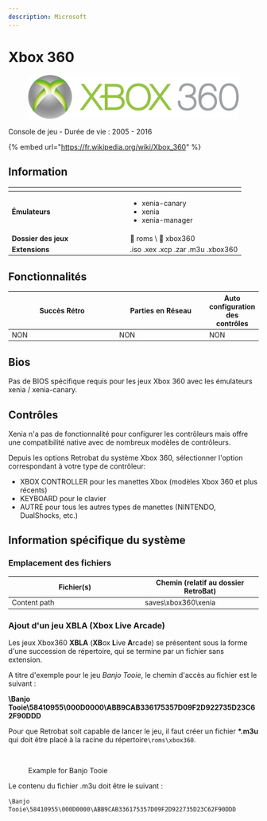 ```yaml
---
description: Microsoft
---
```


# Xbox 360

<div align="left"><figure><img src="https://raw.githubusercontent.com/fabricecaruso/es-theme-carbon/5149a33eed46b2af638b06119397d4023b75131f/art/logos/xbox360.svg" alt=""><figcaption></figcaption></figure></div>

Console de jeu - Durée de vie : 2005 - 2016

{% embed url="https://fr.wikipedia.org/wiki/Xbox_360" %}

## Information

<table data-header-hidden><thead><tr><th width="224"></th><th></th></tr></thead><tbody><tr><td><strong>Émulateurs</strong></td><td><ul><li>xenia-canary</li><li>xenia</li><li>xenia-manager</li></ul></td></tr><tr><td><strong>Dossier des jeux</strong></td><td><span data-gb-custom-inline data-tag="emoji" data-code="1f4c2">📂</span> roms \ <span data-gb-custom-inline data-tag="emoji" data-code="1f4c2">📂</span> xbox360</td></tr><tr><td><strong>Extensions</strong></td><td>.iso .xex .xcp .zar .m3u .xbox360</td></tr></tbody></table>

## Fonctionnalités

<table><thead><tr><th width="245">Succès Rétro</th><th width="200">Parties en Réseau</th><th>Auto configuration des contrôles</th></tr></thead><tbody><tr><td>NON</td><td>NON</td><td>NON</td></tr></tbody></table>

## Bios

Pas de BIOS spécifique requis pour les jeux Xbox 360 avec les émulateurs xenia / xenia-canary.

## Contrôles

Xenia n'a pas de fonctionnalité pour configurer les contrôleurs mais offre une compatibilité native avec de nombreux modèles de contrôleurs.

Depuis les options Retrobat du système Xbox 360, sélectionner l'option correspondant à votre type de contrôleur:

* XBOX CONTROLLER pour les manettes Xbox (modèles Xbox 360 et plus récents)
* KEYBOARD pour le clavier
* AUTRE pour tous les autres types de manettes (NINTENDO, DualShocks, etc.)

## Information spécifique du système

### Emplacement des fichiers

<table><thead><tr><th width="254">Fichier(s)</th><th>Chemin (relatif au dossier RetroBat)</th></tr></thead><tbody><tr><td>Content path</td><td>saves\xbox360\xenia</td></tr></tbody></table>

### Ajout d'un jeu XBLA (Xbox Live Arcade)

Les jeux Xbox360 **XBLA** (**XB**ox **L**ive **A**rcade) se présentent sous la forme d'une succession de répertoire, qui se termine par un fichier sans extension.

A titre d'exemple pour le jeu _Banjo Tooie_, le chemin d'accès au fichier est le suivant :

**\Banjo Tooie\58410955\000D0000\ABB9CAB336175357D09F2D922735D23C62F90DDD**

Pour que Retrobat soit capable de lancer le jeu, il faut créer un fichier **\*.m3u** qui doit être placé à la racine du répertoire`\roms\xbox360`.

<div align="left"><figure><img src="https://i.imgur.com/tfzS8Rt.png" alt=""><figcaption><p>Example for Banjo Tooie</p></figcaption></figure></div>

Le contenu du fichier .m3u doit être le suivant :

```
\Banjo Tooie\58410955\000D0000\ABB9CAB336175357D09F2D922735D23C62F90DDD
```
